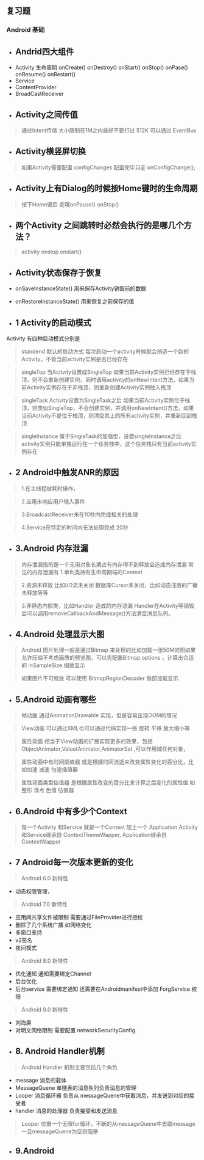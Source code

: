## 复习题

### Android 基础

* ##  Andrid四大组件
- Activity 生命周期 onCreate() onDestroy() onStart() onStop() onPase() onResume() onRestart()
- Service
- ContentProvider
- BroadCastReceiver

* ##  Activity之间传值
> 通过Intent传值 大小限制在1M之内最好不要打过 512K 
> 可以通过 EventBus

* ##  Activity横竖屏切换
> 如果Activity需要配置 configChanges 配置完毕只走 onConfigChange();

* ## Activity上有Dialog的时候按Home键时的生命周期
> 按下Home键后 走哦onPause() onStop()

* ##  两个Activity 之间跳转时必然会执行的是哪几个方法？
> activity onstop onstart() 

* ## Activity状态保存于恢复

- onSaveInstanceState() 用来保存Activity销毁前的数据

- onRestoreInstanceState() 用来恢复之前保存的值




* ## 1 Activity的启动模式

Activity 有四种启动模式分别是

> standend
默认的启动方式 每次启动一个activity时候就会创造一个新的Activity，不管当前activity实例是否已经存在

> singleTop
当Activity设置成SingleTop 如果当前Activity实例已经存在于栈顶，则不会重新创建实例，同时调用activity的onNewIntent方法，如果当前Activity实例存在于非栈顶，则重新创建Activity实例放入栈顶

> singleTask
Activity设置为SingleTask之后 如果当前Activity实例位于栈顶，则类似SingleTop，不会创建实例，并调用onNewIntent()方法，如果当前Activity不是位于栈顶，则清空其上的所有activity实例，并重新回到栈顶

> singleInstance
属于SingleTask的加强型，设置singleInstance之后 activity实例只能单独运行在一个任务栈中，这个任务栈只有当前activity实例存在

* ## 2 Android中触发ANR的原因
> 1.在主线程做耗时操作，

> 2.应用未响应用户输入事件

> 3.BroadcastReceiver未在10秒内完成相关的处理

> 4.Service在特定的时间内无法处理完成 20秒

* ## 3.Android 内存泄漏
> 内存泄漏指的是一个无用对象长期占有内存得不到释放会造成内存泄漏 常见的内存泄漏有
> 1.单利类持有生命周期端的Context 

> 2.资源未释放 比如I/O流未关闭 数据库Cursor未关闭，比如动态注册的广播未释放等等

> 3.非静态内部类，比如Handler 造成的内存泄漏 Handler在Activity等销毁后可以调用removeCallbackAndMessage()方法清空消息队列。

* ## 4.Android 处理显示大图
> Android 图片处理一般是通过Bitmap 来处理的比如加载一张50M的图如果允许压缩不考虑画质的预览图，可以先配置Bitmap.options ，计算出合适的 inSampleSize.缩放显示

> 如果图片不可缩放 可以使用 BitmapRegionDecoder 局部加载显示

* ## 5.Android 动画有哪些
> 帧动画 通过AnimationDrawable 实现，但是容易出现OOM的情况

> View动画 可以通过XML也可以通过代码实现一些 旋转 平移 放大缩小等

> 属性动画 相当于View动画的扩展实现更多的效果，包括ObjectAnimator,ValuetAnimator,AnimatorSet ,可以作用域任何对象，

> 属性动画中有时间插值器 就是根据时间流逝来改变属性变化的百分比，比如加速 减速 匀速插值器

> 属性动画类型估值器 是根据属性改变的百分比来计算之后变化的属性值 如整形 浮点 色值 估值器

* ## 6.Android 中有多少个Context
> 每一个Activity 和Service 就是一个Context 加上一个 Application  Activity和Service继承自 ContextThemeWapper, Application继承自ContextWapper

* ##  7 Android每一次版本更新的变化

> Android 6.0 新特性
- 动态权限管理，

> Android 7.0 新特性
- 应用间共享文件被限制 需要通过FileProvider进行授权
- 删除了几个系统广播 如网络变化
- 多窗口支持
- v2签名
- 夜间模式


> Android 8.0 新特性
- 优化通知 通知需要绑定Channel
- 后台优化
- 后台service 需要绑定通知 还需要在Androidmanifest中添加 ForgService 权限

> Android 9.0 新特性
- 刘海屏
- 对明文网络限制 需要配置 networkSecurityConfig

* ## 8. Android  Handler机制
> Android Handler 机制主要包括几个角色

- message 消息的载体
- MessageQuene 单链表的消息队列负责消息的管理 
- Looper 消息循环器 负责从 messageQuene中获取消息，并发送到对应的接受者
- handler 消息的处理器 负责接受和发送消息

> Looper 位置一个无限for循环，不断的从messageQuene中去取message 一旦messageQuene为空则阻塞 

* ## 9.Android








